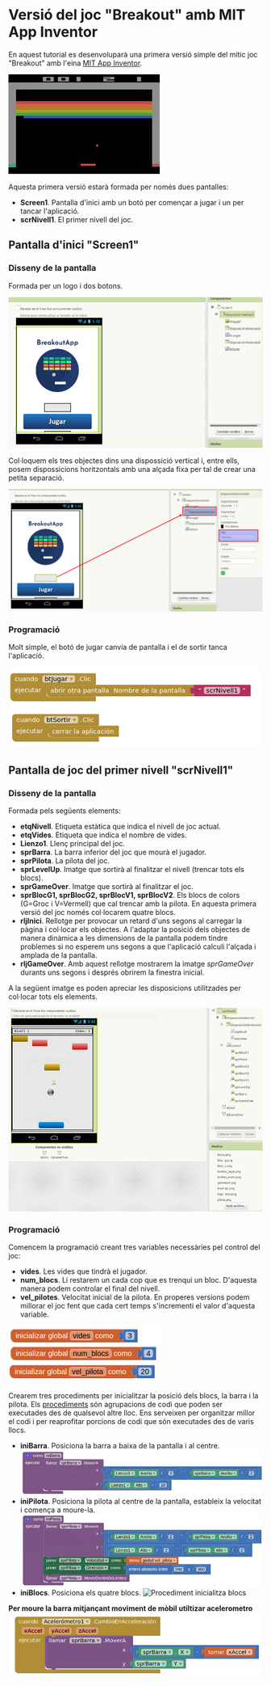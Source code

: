 # Versió del joc "Breakout" amb MIT App Inventor
En aquest tutorial es desenvoluparà una primera versió simple del mític joc "Breakout" amb 
l'eina [MIT App Inventor](http://appinventor.mit.edu).

![Breakout Atari](/assets/mit_breakout/breakout.png)

Aquesta primera versió estarà formada per només dues pantalles:
* **Screen1**. Pantalla d'inici amb un botó per començar a jugar i un per tancar l'aplicació.
* **scrNivell1**. El primer nivell del joc.

## Pantalla d'inici "Screen1"
### Disseny de la pantalla
Formada per un logo i dos botons.

![Pantalla inici - Disseny](/assets/mit_breakout/srcInici.png)

Col·loquem els tres objectes dins una dispossició vertical i, entre ells, posem dispossicions horitzontals amb una alçada fixa per tal de crear una petita separació.

![Separació entre elements](/assets/mit_breakout/srcIniciSeparacio.png)

### Programació
Molt simple, el botó de jugar canvia de pantalla i el de sortir tanca l'aplicació.

![Pantalla inici - Programació](/assets/mit_breakout/progInici.png)

## Pantalla de joc del primer nivell "scrNivell1"
### Disseny de la pantalla
Formada pels següents elements:
* **etqNivell**. Etiqueta estàtica que indica el nivell de joc actual.
* **etqVides**. Etiqueta que indica el nombre de vides.
* **Lienzo1**. Llenç principal del joc.
* **sprBarra**. La barra inferior del joc que mourà el jugador.
* **sprPilota**. La pilota del joc.
* **sprLevelUp**. Imatge que sortirà al finalitzar el nivell (trencar tots els blocs).
* **sprGameOver**. Imatge que sortirà al finalitzar el joc.
* **sprBlocG1, sprBlocG2, sprBlocV1, sprBlocV2**. Els blocs de colors (G=Groc i V=Vermell) que cal trencar amb la pilota. En aquesta primera versió del joc només col·locarem quatre blocs.
* **rljInici**. Rellotge per provocar un retard d'uns segons al carregar la pàgina i col·locar els objectes. A l'adaptar la posició dels objectes de manera dinàmica a les dimensions de la pantalla podem tindre problemes si no esperem uns segons a que l'aplicació calculi l'alçada i amplada de la pantalla.
* **rljGameOver**. Amb aquest rellotge mostrarem la imatge *sprGameOver* durants uns segons i després obrirem la finestra inicial.

A la següent imatge es poden apreciar les disposicions utilitzades per col·locar tots els elements.

![Pantalla 1r nivell - Disseny](/assets/mit_breakout/scrNivell1.png)

### Programació
Comencem la programació creant tres variables necessàries pel control del joc:
* **vides**. Les vides que tindrà el jugador.
* **num_blocs**. Li restarem un cada cop que es trenqui un bloc. D'aquesta manera podem controlar el final del nivell.
* **vel_pilotes**. Velocitat inicial de la pilota. En properes versions podem millorar el joc fent que cada cert temps s'incrementi el valor d'aquesta variable.

![Variables inicials](/assets/mit_breakout/variables_scrNivell1.png)

Crearem tres procediments per inicialitzar la posició dels blocs, la barra i la pilota. Els [procediments](http://appinventor.mit.edu) són agrupacions de codi que poden ser executades des de qualsevol altre lloc. Ens serveixen per organitzar millor el codi i per reaprofitar porcions de codi que són executades des de varis llocs.
* **iniBarra**. Posiciona la barra a baixa de la pantalla i al centre.
![Procediment inicialitza barra](/assets/mit_breakout/iniBarra.png)
* **iniPilota**. Posiciona la pilota al centre de la pantalla, estableix la velocitat i comença a moure-la.
![Procediment inicialitza pilota](/assets/mit_breakout/iniPilota.png)
* **iniBlocs**. Posiciona els quatre blocs.
![Procediment inicialitza blocs](/assets/mit_breakout/iniBloc.png)

**Per moure la barra mitjançant moviment de mòbil utiltizar acelerometro**
![Programació acelerometro](/assets/mit_breakout/acelerometro.png)
